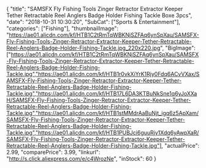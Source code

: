 {
	"title": "SAMSFX Fly Fishing Tools Zinger Retractor Extractor Keeper Tether Retractable Reel Anglers Badge Holder Fishing Tackle Boxe 3pcs",
	"date": "2018-10-31 10:30:20",
	"SubCat": ["Sports & Entertainment"],
	"categories": ["Fishing"],
	"thumbnailImage": "https://ae01.alicdn.com/kf/HTB1C2tRmTqWBKNjSZFAq6ynSpXau/SAMSFX-Fly-Fishing-Tools-Zinger-Retractor-Extractor-Keeper-Tether-Retractable-Reel-Anglers-Badge-Holder-Fishing-Tackle.jpg_220x220.jpg",
	"BigImage": ["https://ae01.alicdn.com/kf/HTB1C2tRmTqWBKNjSZFAq6ynSpXau/SAMSFX-Fly-Fishing-Tools-Zinger-Retractor-Extractor-Keeper-Tether-Retractable-Reel-Anglers-Badge-Holder-Fishing-Tackle.jpg","https://ae01.alicdn.com/kf/HTB1r0vkXiYrK1Rjy0Fdq6ACvVXax/SAMSFX-Fly-Fishing-Tools-Zinger-Retractor-Extractor-Keeper-Tether-Retractable-Reel-Anglers-Badge-Holder-Fishing-Tackle.jpg","https://ae01.alicdn.com/kf/HTB17L6DA3KTBuNkSne1q6yJoXXaH/SAMSFX-Fly-Fishing-Tools-Zinger-Retractor-Extractor-Keeper-Tether-Retractable-Reel-Anglers-Badge-Holder-Fishing-Tackle.jpg","https://ae01.alicdn.com/kf/HTB1stMMdrAaBuNjt_igq6z5ApXam/SAMSFX-Fly-Fishing-Tools-Zinger-Retractor-Extractor-Keeper-Tether-Retractable-Reel-Anglers-Badge-Holder-Fishing-Tackle.jpg","https://ae01.alicdn.com/kf/HTB1PUBJci6guuRjy1Xdq6yAwpXaR/SAMSFX-Fly-Fishing-Tools-Zinger-Retractor-Extractor-Keeper-Tether-Retractable-Reel-Anglers-Badge-Holder-Fishing-Tackle.jpg"],
	"actualPrice": 2.99,
	"comparePrice": 3.99,
	"linkurl": "http://s.click.aliexpress.com/e/c4WrozNe",
	"inStock": 60
}
